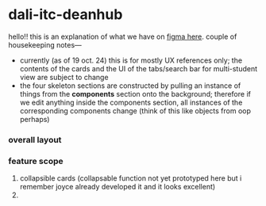 # dali-itc-deanhub

hello!! this is an explanation of what we have on [figma here](https://www.figma.com/design/0TEFlXXxJIuh4MoLBIFV7e/DeanHub-24F?node-id=1764-970&t=H7F1VNQ5rhMY4SbT-1). couple of housekeeping notes—

- currently (as of 19 oct. 24) this is for mostly UX references only; the contents of the cards and the UI of the tabs/search bar for multi-student view are subject to change
- the four skeleton sections are constructed by pulling an instance of things from the **components** section onto the background; therefore if we edit anything inside the components section, all instances of the corresponding components change (think of this like objects from oop perhaps)

### overall layout

### feature scope
1. collapsible cards (collapsable function not yet prototyped here but i remember joyce already developed it and it looks excellent)
2. 


